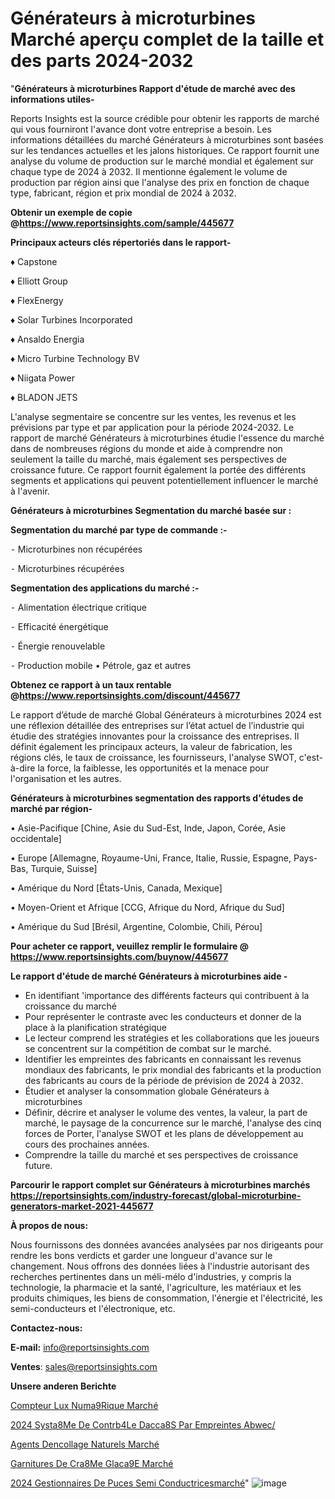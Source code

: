 # Générateurs à microturbines Marché aperçu complet de la taille et des parts 2024-2032

"<strong>Générateurs à microturbines Rapport d'étude de marché avec des informations utiles-</strong>

Reports Insights est la source crédible pour obtenir les rapports de marché qui vous fourniront l'avance dont votre entreprise a besoin. Les informations détaillées du marché Générateurs à microturbines sont basées sur les tendances actuelles et les jalons historiques. Ce rapport fournit une analyse du volume de production sur le marché mondial et également sur chaque type de 2024 à 2032. Il mentionne également le volume de production par région ainsi que l'analyse des prix en fonction de chaque type, fabricant, région et prix mondial de 2024 à 2032.

<strong><b>Obtenir un exemple de copie @</b></strong><a href=https://www.reportsinsights.com/sample/445677><strong><b>https://www.reportsinsights.com/sample/445677</b></strong></a>

<b>Principaux acteurs clés répertoriés dans le rapport-</b>

<b> </b>♦ Capstone

♦ Elliott Group

♦ FlexEnergy

♦ Solar Turbines Incorporated

♦ Ansaldo Energia

♦ Micro Turbine Technology BV

♦ Niigata Power

♦ BLADON JETS

L'analyse segmentaire se concentre sur les ventes, les revenus et les prévisions par type et par application pour la période 2024-2032. Le rapport de marché Générateurs à microturbines étudie l'essence du marché dans de nombreuses régions du monde et aide à comprendre non seulement la taille du marché, mais également ses perspectives de croissance future. Ce rapport fournit également la portée des différents segments et applications qui peuvent potentiellement influencer le marché à l'avenir.

<strong>Générateurs à microturbines Segmentation du marché basée sur :</strong>

<strong>Segmentation du marché par type de commande :-</strong>

⁃ Microturbines non récupérées

⁃ Microturbines récupérées

<strong>Segmentation des applications du marché :-</strong>

⁃ Alimentation électrique critique

⁃ Efficacité énergétique

⁃ Énergie renouvelable

⁃ Production mobile
• Pétrole, gaz et autres

<strong><b>Obtenez ce rapport à un taux rentable @</b></strong><a href=https://www.reportsinsights.com/discount/445677><strong><b>https://www.reportsinsights.com/discount/445677</b></strong></a>

Le rapport d’étude de marché Global Générateurs à microturbines 2024 est une réflexion détaillée des entreprises sur l’état actuel de l’industrie qui étudie des stratégies innovantes pour la croissance des entreprises. Il définit également les principaux acteurs, la valeur de fabrication, les régions clés, le taux de croissance, les fournisseurs, l'analyse SWOT, c'est-à-dire la force, la faiblesse, les opportunités et la menace pour l'organisation et les autres.

<strong>Générateurs à microturbines segmentation des rapports d'études de marché par région-</strong>

• Asie-Pacifique [Chine, Asie du Sud-Est, Inde, Japon, Corée, Asie occidentale]

• Europe [Allemagne, Royaume-Uni, France, Italie, Russie, Espagne, Pays-Bas, Turquie, Suisse]

• Amérique du Nord [États-Unis, Canada, Mexique]

• Moyen-Orient et Afrique [CCG, Afrique du Nord, Afrique du Sud]

• Amérique du Sud [Brésil, Argentine, Colombie, Chili, Pérou]

<strong>Pour acheter ce rapport, veuillez remplir le formulaire @   <a href=https://www.reportsinsights.com/buynow/445677>https://www.reportsinsights.com/buynow/445677</a></strong>

<strong>Le rapport d'étude de marché Générateurs à microturbines aide -</strong>
<ul>
  <li>En identifiant 'importance des différents facteurs qui contribuent à la croissance du marché</li>
  <li>Pour représenter le contraste avec les conducteurs et donner de la place à la planification stratégique</li>
  <li>Le lecteur comprend les stratégies et les collaborations que les joueurs se concentrent sur la compétition de combat sur le marché.</li>
  <li>Identifier les empreintes des fabricants en connaissant les revenus mondiaux des fabricants, le prix mondial des fabricants et la production des fabricants au cours de la période de prévision de 2024 à 2032.</li>
  <li>Étudier et analyser la consommation globale Générateurs à microturbines</li>
  <li>Définir, décrire et analyser le volume des ventes, la valeur, la part de marché, le paysage de la concurrence sur le marché, l'analyse des cinq forces de Porter, l'analyse SWOT et les plans de développement au cours des prochaines années.</li>
  <li>Comprendre la taille du marché et ses perspectives de croissance future.</li>
</ul>

<strong>Parcourir le rapport complet sur Générateurs à microturbines marchés <a href=https://reportsinsights.com/industry-forecast/global-microturbine-generators-market-2021-445677>https://reportsinsights.com/industry-forecast/global-microturbine-generators-market-2021-445677</a></strong>

<strong>À propos de nous:</strong>

Nous fournissons des données avancées analysées par nos dirigeants pour rendre les bons verdicts et garder une longueur d'avance sur le changement. Nous offrons des données liées à l'industrie autorisant des recherches pertinentes dans un méli-mélo d'industries, y compris la technologie, la pharmacie et la santé, l'agriculture, les matériaux et les produits chimiques, les biens de consommation, l'énergie et l'électricité, les semi-conducteurs et l'électronique, etc.

<strong>Contactez-nous:</strong>

<strong>E-mail:</strong> <a href=mailto:info@reportsinsights.com>info@reportsinsights.com</a>

<strong>Ventes</strong>: <a href=mailto:sales@reportsinsights.com>sales@reportsinsights.com</a>

<strong>Unsere anderen Berichte</strong>

<a href=https://www.linkedin.com/pulse/compteur-lux-num%C3%A9rique-march%C3%A9-2024-taille-mul4c/>Compteur Lux Numa9Rique Marché</a>

<a href=https://www.linkedin.com/pulse/2024-syst%C3%A8me-de-contr%C3%B4le-dacc%C3%A8s-par-empreintes-abwec/>2024 Systa8Me De Contrb4Le Dacca8S Par Empreintes Abwec/</a>

<a href=https://www.linkedin.com/pulse/agents-dencollage-naturels-march%25C3%25A9-informations-bas%25C3%25A9es>Agents Dencollage Naturels Marché</a>

<a href=https://www.linkedin.com/pulse/garnitures-de-cr%C3%A8me-glac%C3%A9e-march%C3%A9-taille-part-z2mmc/>Garnitures De Cra8Me Glaca9E Marché</a>

<a href=https://www.linkedin.com/pulse/2024-gestionnaires-de-puces-semi-conductricesmarch%C3%A9-ofnbc/>2024 Gestionnaires De Puces Semi Conductricesmarché</a>"
![image](https://github.com/daminid12/RImarket/assets/158430485/7644f6d5-5d8f-4bae-84bb-aa4d8cf97d8b)
